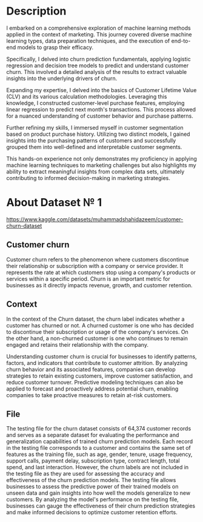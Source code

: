 # Description 

I embarked on a comprehensive exploration of machine learning methods applied in the context of marketing. This journey covered diverse machine learning types, data preparation techniques, and the execution of end-to-end models to grasp their efficacy.

Specifically, I delved into churn prediction fundamentals, applying logistic regression and decision tree models to predict and understand customer churn. This involved a detailed analysis of the results to extract valuable insights into the underlying drivers of churn.

Expanding my expertise, I delved into the basics of Customer Lifetime Value (CLV) and its various calculation methodologies. Leveraging this knowledge, I constructed customer-level purchase features, employing linear regression to predict next month's transactions. This process allowed for a nuanced understanding of customer behavior and purchase patterns.

Further refining my skills, I immersed myself in customer segmentation based on product purchase history. Utilizing two distinct models, I gained insights into the purchasing patterns of customers and successfully grouped them into well-defined and interpretable customer segments.

This hands-on experience not only demonstrates my proficiency in applying machine learning techniques to marketing challenges but also highlights my ability to extract meaningful insights from complex data sets, ultimately contributing to informed decision-making in marketing strategies.


# About Dataset № 1

https://www.kaggle.com/datasets/muhammadshahidazeem/customer-churn-dataset

## Customer churn

Customer churn refers to the phenomenon where customers discontinue their relationship or subscription with a company or service provider. It represents the rate at which customers stop using a company's products or services within a specific period. Churn is an important metric for businesses as it directly impacts revenue, growth, and customer retention.

## Context

In the context of the Churn dataset, the churn label indicates whether a customer has churned or not. A churned customer is one who has decided to discontinue their subscription or usage of the company's services. On the other hand, a non-churned customer is one who continues to remain engaged and retains their relationship with the company.

Understanding customer churn is crucial for businesses to identify patterns, factors, and indicators that contribute to customer attrition. By analyzing churn behavior and its associated features, companies can develop strategies to retain existing customers, improve customer satisfaction, and reduce customer turnover. Predictive modeling techniques can also be applied to forecast and proactively address potential churn, enabling companies to take proactive measures to retain at-risk customers.

## File

The testing file for the churn dataset consists of 64,374 customer records and serves as a separate dataset for evaluating the performance and generalization capabilities of trained churn prediction models. Each record in the testing file corresponds to a customer and contains the same set of features as the training file, such as age, gender, tenure, usage frequency, support calls, payment delay, subscription type, contract length, total spend, and last interaction. However, the churn labels are not included in the testing file as they are used for assessing the accuracy and effectiveness of the churn prediction models. The testing file allows businesses to assess the predictive power of their trained models on unseen data and gain insights into how well the models generalize to new customers. By analyzing the model's performance on the testing file, businesses can gauge the effectiveness of their churn prediction strategies and make informed decisions to optimize customer retention efforts.